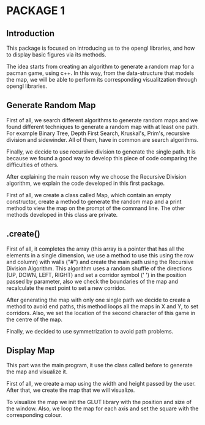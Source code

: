 # PACKAGE 1
## Introduction

This package is focused on introducing us to the opengl libraries, and how to display basic figures via its methods.

The idea starts from creating an algorithm to generate a random map for a pacman game, using c++. In this way, from the data-structure that models the map, we will be able to perform its corresponding visualitzation through opengl libraries.

## Generate Random Map
First of all, we search different algorithms to generate random maps and we found different techniques to generate a random map with at least one path. For example Binary Tree, Depth First Search, Kruskal's, Prim's, recursive division and sidewinder. All of them, have in common are search algorithms. 

Finally, we decide to use recursive division to generate the single path. It is because we found a good way to develop this piece of code comparing the difficulties of others.

After explaining the main reason why we choose the Recursive Division algorithm, we explain the code developed in this first package.

First of all, we create a class called Map, which contain an empty constructor, create a method to generate the random map and a print method to view the map on the prompt of the command line. The other methods developed in this class are private.

## .create()
First of all, it completes the array (this array is a pointer that has all the elements in a single dimension, we use a method to use this using the row and column) with walls ("#") and create the main path using the Recursive Division Algorithm. This algorithm uses a random shuffle of the directions (UP, DOWN, LEFT, RIGHT) and set a corridor symbol (' ') in the position passed by parameter, also we check the boundaries of the map and recalculate the next point to set a new corridor.

After generating the map with only one single path we decide to create a method to avoid end paths, this method loops all the maps in X and Y, to set corridors. Also, we set the location of the second character of this game in the centre of the map.

Finally, we decided to use symmetrization to avoid path problems.

## Display Map

This part was the main program, it use the class called before to generate the map and visualize it.

First of all, we create a map using the width and height passed by the user. After that, we create the map that we will visualize.

To visualize the map we init the GLUT library with the position and size of the window. Also, we loop the map for each axis and set the square with the corresponding colour.


